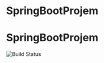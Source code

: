 # SpringBootProjem
# SpringBootProjem
![Build Status](https://travis-ci.org/anilbal090/SpringBootProjem.svg?branch=master)
